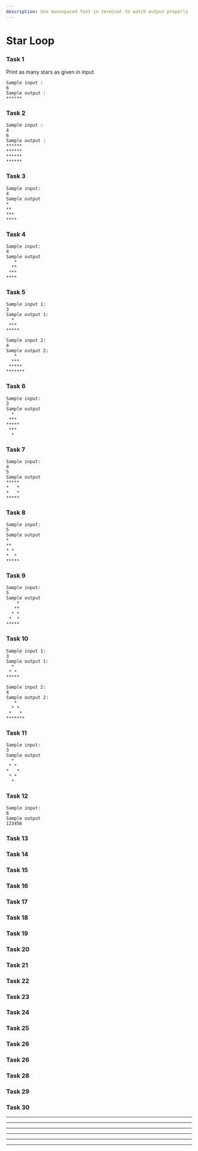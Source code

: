 ```yaml
---
description: Use monospaced font in terminal to watch output properly
---
```


# Star Loop

### Task 1

Print as many stars as given in input&#x20;

```
Sample input : 
6 
Sample output : 
******
```

### Task 2

```
Sample input : 
4 
6 
Sample output : 
******
******
******
******
```

### Task 3&#x20;

```
Sample input:
4
Sample output
*
**
***
****
```

### Task 4

```
Sample input:
4
Sample output
   *
  **
 ***
****
```

### Task 5

```
Sample input 1:
3
Sample output 1:
  *
 ***
*****

Sample input 2:
4
Sample output 2:
   *
  ***
 *****
*******
```

### Task 6

```
Sample input:
3
Sample output
  *
 ***
*****
 ***
  *
```

### Task 7

```
Sample input:
4
5
Sample output
*****
*   *
*   *
*****
```

### Task 8

```
Sample input:
5
Sample output
*
**
* *
*  *
*****
```

### Task 9

```
Sample input:
5
Sample output
    *
   **
  * *
 *  *
*****
```

### Task 10

```
Sample input 1:
3
Sample output 1:
  *
 * *
*****

Sample input 2:
4
Sample output 2:
   *
  * *
 *   *
*******

```

### Task 11

```
Sample input:
3
Sample output
  *
 * *
*   *
 * *
  *
```

### Task 12

```
Sample input:
6
Sample output
123456
```

### Task 13

### Task 14

### Task 15

### Task 16

### Task 17

### Task 18

### Task 19

### Task 20

### Task 21

### Task 22

### Task 23

### Task 24

### Task 25

### Task 26

### Task 26

### Task 28

### Task 29

### Task 30

***

***

***

***

***



***
